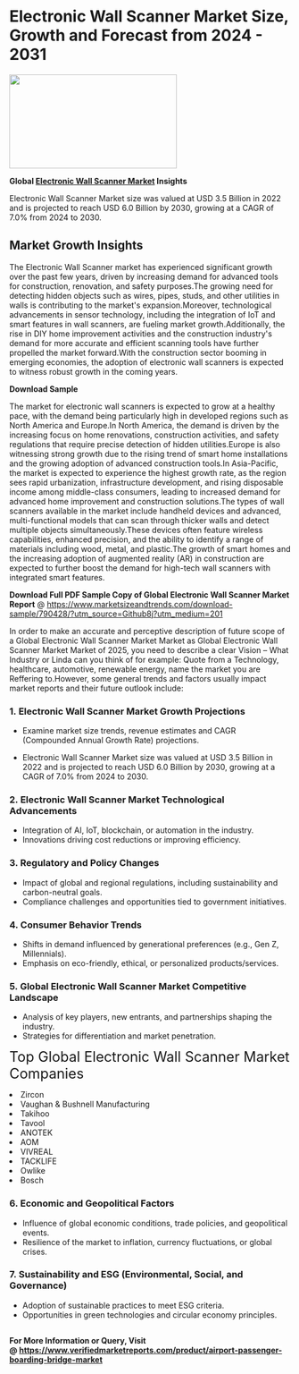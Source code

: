<H1>Electronic Wall Scanner Market Size, Growth and Forecast from 2024 - 2031</H1><img class="aligncenter size-medium wp-image-584254" src="https://thirdeyenews.in/wp-content/uploads/2024/09/Global-Market-Research-300x168.jpeg" alt="" width="300" height="168" /><p><strong>Global&nbsp;<a href="https://www.marketsizeandtrends.com/download-sample/790428/?utm_source=Github8j?utm_medium=201">Electronic Wall Scanner Market</a> Insights</strong></p><p>Electronic Wall Scanner Market size was valued at USD 3.5 Billion in 2022 and is projected to reach USD 6.0 Billion by 2030, growing at a CAGR of 7.0% from 2024 to 2030.</p><p><h2>Market Growth Insights</h2> <p>The Electronic Wall Scanner market has experienced significant growth over the past few years, driven by increasing demand for advanced tools for construction, renovation, and safety purposes.The growing need for detecting hidden objects such as wires, pipes, studs, and other utilities in walls is contributing to the market's expansion.Moreover, technological advancements in sensor technology, including the integration of IoT and smart features in wall scanners, are fueling market growth.Additionally, the rise in DIY home improvement activities and the construction industry's demand for more accurate and efficient scanning tools have further propelled the market forward.With the construction sector booming in emerging economies, the adoption of electronic wall scanners is expected to witness robust growth in the coming years.</p> <p><strong>Download Sample</strong></p> <p>The market for electronic wall scanners is expected to grow at a healthy pace, with the demand being particularly high in developed regions such as North America and Europe.In North America, the demand is driven by the increasing focus on home renovations, construction activities, and safety regulations that require precise detection of hidden utilities.Europe is also witnessing strong growth due to the rising trend of smart home installations and the growing adoption of advanced construction tools.In Asia-Pacific, the market is expected to experience the highest growth rate, as the region sees rapid urbanization, infrastructure development, and rising disposable income among middle-class consumers, leading to increased demand for advanced home improvement and construction solutions.The types of wall scanners available in the market include handheld devices and advanced, multi-functional models that can scan through thicker walls and detect multiple objects simultaneously.These devices often feature wireless capabilities, enhanced precision, and the ability to identify a range of materials including wood, metal, and plastic.The growth of smart homes and the increasing adoption of augmented reality (AR) in construction are expected to further boost the demand for high-tech wall scanners with integrated smart features.<p><span class=""><strong>Download Full PDF Sample Copy of Global Electronic Wall Scanner Market Report</strong> @ <a href="https://www.marketsizeandtrends.com/download-sample/790428/?utm_source=Github8j?utm_medium=201" target="_blank">https://www.marketsizeandtrends.com/download-sample/790428/?utm_source=Github8j?utm_medium=201</a></span></p><p>In order to make an accurate and perceptive description of future scope of a Global&nbsp;Electronic Wall Scanner Market Market as Global&nbsp;Electronic Wall Scanner Market Market of 2025, you need to describe a clear Vision &ndash; What Industry or Linda can you think of for example: Quote from a Technology, healthcare, automotive, renewable energy, name the market you are Reffering to.However, some general trends and factors usually impact market reports and their future outlook include:</p><h3>1.&nbsp;<strong>Electronic Wall Scanner Market Growth Projections</strong></h3><ul><li>Examine market size trends, revenue estimates and CAGR (Compounded Annual Growth Rate) projections.</li><li><p>Electronic Wall Scanner Market size was valued at USD 3.5 Billion in 2022 and is projected to reach USD 6.0 Billion by 2030, growing at a CAGR of 7.0% from 2024 to 2030.</p></li></ul><h3>2.&nbsp;<strong>Electronic Wall Scanner Market Technological Advancements</strong></h3><ul><li>Integration of AI, IoT, blockchain, or automation in the industry.</li><li>Innovations driving cost reductions or improving efficiency.</li></ul><h3>3.&nbsp;<strong>Regulatory and Policy Changes</strong></h3><ul><li>Impact of global and regional regulations, including sustainability and carbon-neutral goals.</li><li>Compliance challenges and opportunities tied to government initiatives.</li></ul><h3>4.&nbsp;<strong>Consumer Behavior Trends</strong></h3><ul><li>Shifts in demand influenced by generational preferences (e.g., Gen Z, Millennials).</li><li>Emphasis on eco-friendly, ethical, or personalized products/services.</li></ul><h3>5.&nbsp;<strong>Global Electronic Wall Scanner Market Competitive Landscape</strong></h3><ul><li>Analysis of key players, new entrants, and partnerships shaping the industry.</li><li>Strategies for differentiation and market penetration.</li></ul><p data-pm-slice="1 1 []"><span style="color: inherit; font-family: inherit; font-size: 25px;">Top Global Electronic Wall Scanner Market Companies</span></p><div class="" data-test-id=""><p><li>Zircon</li><li> Vaughan & Bushnell Manufacturing</li><li> Takihoo</li><li> Tavool</li><li> ANOTEK</li><li> AOM</li><li> VIVREAL</li><li> TACKLIFE</li><li> Owlike</li><li> Bosch</li></p></div><h3>6.&nbsp;<strong>Economic and Geopolitical Factors</strong></h3><ul><li>Influence of global economic conditions, trade policies, and geopolitical events.</li><li>Resilience of the market to inflation, currency fluctuations, or global crises.</li></ul><h3>7.&nbsp;<strong>Sustainability and ESG (Environmental, Social, and Governance)</strong></h3><ul><li>Adoption of sustainable practices to meet ESG criteria.</li><li>Opportunities in green technologies and circular economy principles.</li></ul><h2><strong style="font-size: 14px;">For More Information or Query, Visit @&nbsp;</strong><a style="background-color: #ffffff; font-size: 14px;" href="https://www.marketsizeandtrends.com/report/electronic-wall-scanner-market/" target="_blank">https://www.verifiedmarketreports.com/product/airport-passenger-boarding-bridge-market</a></h2>